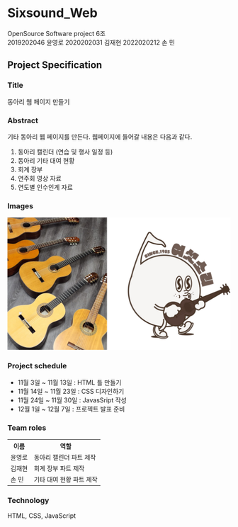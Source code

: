 # Sixsound_Web
OpenSource Software project 6조 </br>
2019202046 윤영로
2020202031 김재현
2022020212 손 민 </br>

## Project Specification
### Title
동아리 웹 페이지 만들기 </br>
### Abstract
기타 동아리 웹 페이지를 만든다. 웹페이지에 들어갈 내용은 다음과 같다.

1. 동아리 캘린더 (연습 및  행사 일정 등)
2. 동아리 기타 대여 현황
3. 회계 장부
4. 연주회 영상 자료
5. 연도별 인수인계 자료

### Images
![Sixsound Image](./sixsound.jpg)

### Project schedule
- 11월 3일 ~ 11월 13일 : HTML 틀 만들기
- 11월 14일 ~ 11월 23일 : CSS 디자인하기
- 11월 24일 ~ 11월 30일 : JavasSript 작성
- 12월 1일 ~ 12월 7일 : 프로젝트 발표 준비

### Team roles
<table>
<tr>
    <th>이름</th>
    <th>역할</th>
</tr>
<tr>
    <td>윤영로</td>
    <td>동아리 캘린더 파트 제작</td>
</tr>
<tr>
    <td>김재현</td>
    <td>회계 장부 파트 제작</td>
</tr>
<tr>
    <td>손 민</td>
    <td>기타 대여 현황 파트 제작</td>
</tr>
</table>

### Technology
HTML, CSS, JavaScript